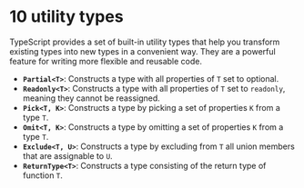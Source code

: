 # 10 utility types

TypeScript provides a set of built-in utility types that help you transform existing types into new types in a convenient way. They are a powerful feature for writing more flexible and reusable code.

- **`Partial<T>`**: Constructs a type with all properties of `T` set to optional.
- **`Readonly<T>`**: Constructs a type with all properties of `T` set to `readonly`, meaning they cannot be reassigned.
- **`Pick<T, K>`**: Constructs a type by picking a set of properties `K` from a type `T`.
- **`Omit<T, K>`**: Constructs a type by omitting a set of properties `K` from a type `T`.
- **`Exclude<T, U>`**: Constructs a type by excluding from `T` all union members that are assignable to `U`.
- **`ReturnType<T>`**: Constructs a type consisting of the return type of function `T`.